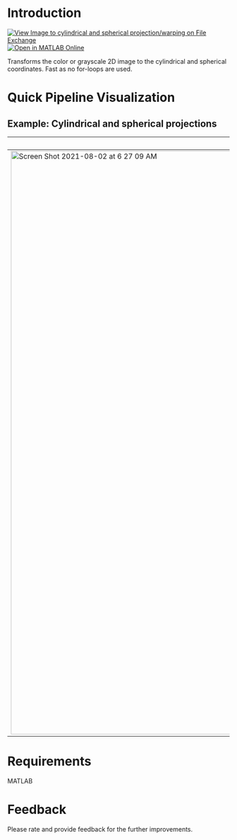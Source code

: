# Introduction
[![View Image to cylindrical and spherical projection/warping on File Exchange](https://www.mathworks.com/matlabcentral/images/matlab-file-exchange.svg)](https://www.mathworks.com/matlabcentral/fileexchange/96962-image-to-cylindrical-and-spherical-projection-warping) [![Open in MATLAB Online](https://www.mathworks.com/images/responsive/global/open-in-matlab-online.svg)](https://matlab.mathworks.com/open/github/v1?repo=preethamam/Image2CylindricalSpherical)

Transforms the color or grayscale 2D image to the cylindrical and spherical coordinates. Fast as no for-loops are used.

# Quick Pipeline Visualization
## Example: Cylindrical and spherical projections
| Images after the warping |
| ------------- |
| <img width="1319" alt="Screen Shot 2021-08-02 at 6 27 09 AM" src="https://user-images.githubusercontent.com/28588878/127870944-cf79c40c-ebe5-4b0a-90c4-a7ed17ce85f1.png"> |

# Requirements
MATLAB

# Feedback
Please rate and provide feedback for the further improvements.
